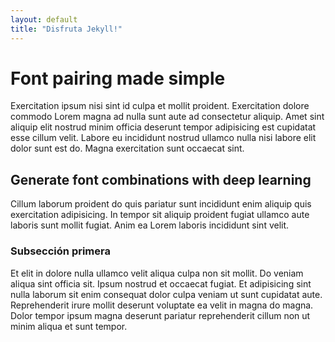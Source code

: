 ```yaml
---
layout: default
title: "Disfruta Jekyll!"
---
```


# Font pairing made simple

Exercitation ipsum nisi sint id culpa et mollit proident. Exercitation dolore commodo Lorem magna ad nulla sunt aute ad consectetur aliquip. Amet sint aliquip elit nostrud minim officia deserunt tempor adipisicing est cupidatat esse cillum velit. Labore eu incididunt nostrud ullamco nulla nisi labore elit dolor sunt est do. Magna exercitation sunt occaecat sint.

## Generate font combinations with deep learning

Cillum laborum proident do quis pariatur sunt incididunt enim aliquip quis exercitation adipisicing. In tempor sit aliquip proident fugiat ullamco aute laboris sunt mollit fugiat. Anim ea Lorem laboris incididunt sint velit.

### Subsección primera

Et elit in dolore nulla ullamco velit aliqua culpa non sit mollit. Do veniam aliqua sint officia sit. Ipsum nostrud et occaecat fugiat. Et adipisicing sint nulla laborum sit enim consequat dolor culpa veniam ut sunt cupidatat aute. Reprehenderit irure mollit deserunt voluptate ea velit in magna do magna. Dolor tempor ipsum magna deserunt pariatur reprehenderit cillum non ut minim aliqua et sunt tempor.
